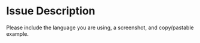 # Issue Description

Please include the language you are using, a screenshot, and copy/pastable example.